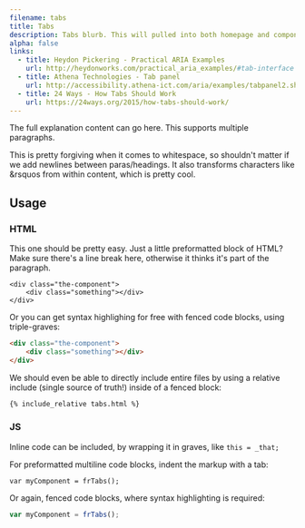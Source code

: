 ```yaml
---
filename: tabs
title: Tabs
description: Tabs blurb. This will pulled into both homepage and component page.
alpha: false
links:
  - title: Heydon Pickering - Practical ARIA Examples
    url: http://heydonworks.com/practical_aria_examples/#tab-interface
  - title: Athena Technologies - Tab panel
    url: http://accessibility.athena-ict.com/aria/examples/tabpanel2.shtml
  - title: 24 Ways - How Tabs Should Work
    url: https://24ways.org/2015/how-tabs-should-work/
---
```


The full explanation content can go here. This supports multiple paragraphs.

This is pretty forgiving when it comes to whitespace, so shouldn't matter if we add newlines between paras/headings. It also transforms characters like &rsquos from within content, which is pretty cool.

## Usage

### HTML
This one should be pretty easy. Just a little preformatted block of HTML? Make sure there's a line break here, otherwise it thinks it's part of the paragraph.

	<div class="the-component">
		<div class="something"></div>
	</div>

Or you can get syntax highlighing for free with fenced code blocks, using triple-graves:

``` html
<div class="the-component">
	<div class="something"></div>
</div>
```

We should even be able to directly include entire files by using a relative include (single source of truth!) inside of a fenced block:

``` html
{% include_relative tabs.html %}
```

### JS
Inline code can be included, by wrapping it in graves, like `this = _that;`

For preformatted multiline code blocks, indent the markup with a tab:

	var myComponent = frTabs();

Or again, fenced code blocks, where syntax highlighting is required:

``` js
var myComponent = frTabs();
```